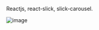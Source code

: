 Reactjs, react-slick, slick-carousel.

![image](https://user-images.githubusercontent.com/87814580/188598512-0c530895-ad23-4200-9573-5606d5da38e1.png)
